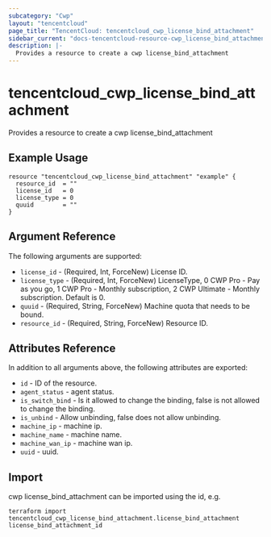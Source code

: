```yaml
---
subcategory: "Cwp"
layout: "tencentcloud"
page_title: "TencentCloud: tencentcloud_cwp_license_bind_attachment"
sidebar_current: "docs-tencentcloud-resource-cwp_license_bind_attachment"
description: |-
  Provides a resource to create a cwp license_bind_attachment
---
```


# tencentcloud_cwp_license_bind_attachment

Provides a resource to create a cwp license_bind_attachment

## Example Usage

```hcl
resource "tencentcloud_cwp_license_bind_attachment" "example" {
  resource_id  = ""
  license_id   = 0
  license_type = 0
  quuid        = ""
}
```

## Argument Reference

The following arguments are supported:

* `license_id` - (Required, Int, ForceNew) License ID.
* `license_type` - (Required, Int, ForceNew) LicenseType, 0 CWP Pro - Pay as you go, 1 CWP Pro - Monthly subscription, 2 CWP Ultimate - Monthly subscription. Default is 0.
* `quuid` - (Required, String, ForceNew) Machine quota that needs to be bound.
* `resource_id` - (Required, String, ForceNew) Resource ID.

## Attributes Reference

In addition to all arguments above, the following attributes are exported:

* `id` - ID of the resource.
* `agent_status` - agent status.
* `is_switch_bind` - Is it allowed to change the binding, false is not allowed to change the binding.
* `is_unbind` - Allow unbinding, false does not allow unbinding.
* `machine_ip` - machine ip.
* `machine_name` - machine name.
* `machine_wan_ip` - machine wan ip.
* `uuid` - uuid.


## Import

cwp license_bind_attachment can be imported using the id, e.g.

```
terraform import tencentcloud_cwp_license_bind_attachment.license_bind_attachment license_bind_attachment_id
```

